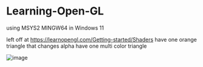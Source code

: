 # Learning-Open-GL

using MSYS2 MINGW64 in Windows 11 

left off at https://learnopengl.com/Getting-started/Shaders
have one orange triangle that changes alpha 
have one multi color triangle

![image](https://github.com/user-attachments/assets/3124bac2-1074-4252-bc88-97273ffc63d4)
